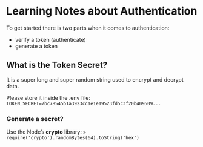 # Learning Notes about Authentication

To get started there is two parts when it comes to authentication:
* verify a token (authenticate)
* generate a token

## What is the Token Secret?
It is a super long and super random string used to encrypt and decrypt data.

Please store it inside the .env file:
```TOKEN_SECRET=7bc78545b1a3923cc1e1e19523fd5c3f20b409509...```

### Generate a secret?
Use the Node’s **crypto** library:
```> require('crypto').randomBytes(64).toString('hex')```



